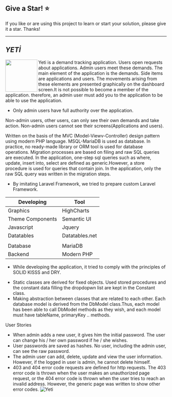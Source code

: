 ## Give a Star! :star:
If you like or are using this project to learn or start your solution, please give it a star. Thanks!
<hr>

## <i>YETİ</i>
<img align="left" width="100" height="100" src="https://raw.githubusercontent.com/NisanurBulut/Yeti/master/public/images/yeti.jpg"><p>Yeti is a demand tracking application. Users open requests about applications. Admin users meet these demands. The main element of the application is the demands. Side items are applications and users. The movements arising from these elements are presented graphically on the dashboard screen.It is not possible to become a member of the application. therefore, an admin user must add you to the application to be able to use the application.</p>

* Only admin users have full authority over the application.

Non-admin users, other users, can only see their own demands and take action. Non-admin users cannot see their screens(Applications and users).

Written on the basis of the MVC (Model-Viewv-Controller) design pattern using modern PHP language. MSQL-MariaDB is used as database. In practice, no ready-made library or ORM tool is used for database operations. Migration processes are based on filing and raw SQL queries are executed. In the application, one-step sql queries such as where, update, insert into, select are defined as generic.However, a store procedure is used for queries that contain join. In the application, only the raw SQL query was written in the migration steps.

* By imitating Laravel Framework, we tried to prepare custom Laravel Framework.

| Developing       | Tool           |
|------------------|----------------|
| Graphics         | HighCharts     |
| Theme Components | Semantic UI    |
| Javascript       | Jquery         |
| Datatables       | Datatables.net |
|                  |                |
| Database         | MariaDB        |
| Backend          | Modern PHP     |

* While developing the application, it tried to comply with the principles of SOLID KISSS and DRY.
- Static classes are derived for fixed objects.
  Used stored procedures  and the constant data filling the dropdopwn list are kept in the Constant class.
- Making abstraction between classes that are related to each other.
  Each database model is derived from the DbModel class.Thus, each model has been able to call DbModel methods as they wish, and each model must have tableName, primaryKey .. methods.

User Stories
- When admin adds a new user, it gives him the initial password. The user can change his / her own password if he / she wishes.
- User passwords are saved as hashes. No user, including the admin user, can see the raw password.
- The admin user can add, delete, update and view the user information. However, if the logged in user is admin, he cannot delete himself.
- 403 and 404 error code requests are defined for http requests. The 403 error code is thrown when the user makes an unauthorized page request, or the 404 error code is thrown when the user tries to reach an invalid address. However, the generic page was written to show other error codes.
![Yeti](https://github.com/NisanurBulut/Yeti/blob/master/Trailers/Trailer_Yeti.gif)
